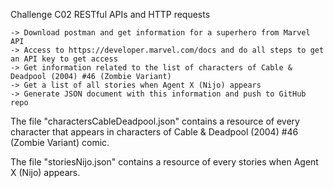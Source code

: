 Challenge C02
RESTful APIs and HTTP requests

    -> Download postman and get information for a superhero from Marvel API
    -> Access to https://developer.marvel.com/docs and do all steps to get an API key to get access
    -> Get information related to the list of characters of Cable & Deadpool (2004) #46 (Zombie Variant)
    -> Get a list of all stories when Agent X (Nijo) appears
    -> Generate JSON document with this information and push to GitHub repo


The file "charactersCableDeadpool.json" contains a resource of every character that appears in 
characters of Cable & Deadpool (2004) #46 (Zombie Variant) comic.

The file "storiesNijo.json" contains a resource of every stories when Agent X (Nijo) appears.